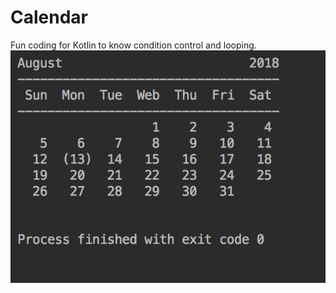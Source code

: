 # Calendar
Fun coding for Kotlin to know condition control and looping.
<img src="https://github.com/Htet-Aung-Lin/Calendar/blob/master/calendar_test.png"/>
